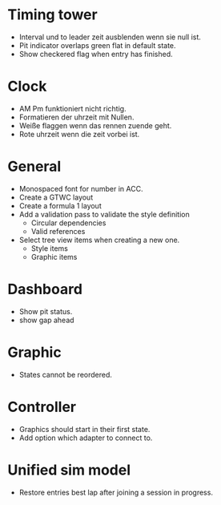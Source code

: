 # Timing tower
* Interval und to leader zeit ausblenden wenn sie null ist.
* Pit indicator overlaps green flat in default state.
* Show checkered flag when entry has finished.

# Clock
* AM Pm funktioniert nicht richtig.
* Formatieren der uhrzeit mit Nullen.
* Weiße flaggen wenn das rennen zuende geht.
* Rote uhrzeit wenn die zeit vorbei ist.

# General
* Monospaced font for number in ACC.
* Create a GTWC layout
* Create a formula 1 layout
* Add a validation pass to validate the style definition
    * Circular dependencies
    * Valid references
* Select tree view items when creating a new one.
    * Style items
    * Graphic items

# Dashboard
* Show pit status.
* show gap ahead

# Graphic 
* States cannot be reordered.

# Controller
* Graphics should start in their first state.
* Add option which adapter to connect to.

# Unified sim model
* Restore entries best lap after joining a session in progress.

